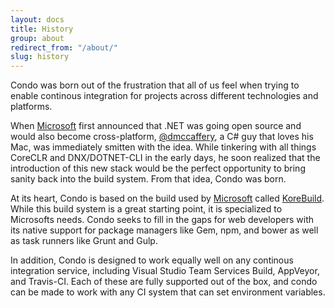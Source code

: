 ```yaml
---
layout: docs
title: History
group: about
redirect_from: "/about/"
slug: history
---
```


Condo was born out of the frustration that all of us feel when trying to enable continous integration for projects across
different technologies and platforms.

When [Microsoft](http://www.microsoft.com) first announced that .NET was going open source and would also become cross-platform,
[@dmccaffery](https://github.com/dmccaffery), a C# guy that loves his Mac, was immediately smitten with the idea. While tinkering
with all things CoreCLR and DNX/DOTNET-CLI in the early days, he soon realized that the introduction of this new stack would be the perfect opportunity
to bring sanity back into the build system. From that idea, Condo was born.

At its heart, Condo is based on the build used by [Microsoft](http://www.microsoft.com) called [KoreBuild](https://github.com/aspnet/universe).
While this build system is a great starting point, it is specialized to Microsofts needs. Condo seeks to fill in the gaps for web developers with
its native support for package managers like Gem, npm, and bower as well as task runners like Grunt and Gulp.

In addition, Condo is designed to work equally well on any continous integration service, including Visual Studio Team Services Build, AppVeyor,
and Travis-CI. Each of these are fully supported out of the box, and condo can be made to work with any CI system that can set environment variables.